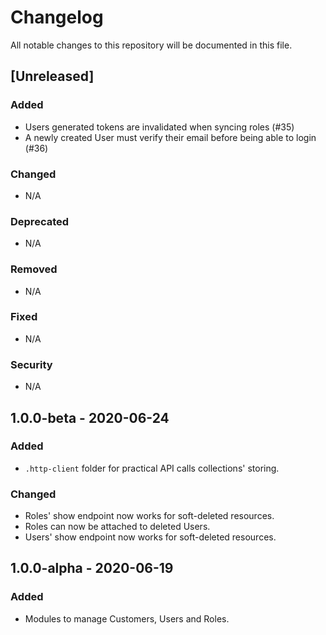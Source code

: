 # Changelog

All notable changes to this repository will be documented in this file.

## [Unreleased]

### Added

- Users generated tokens are invalidated when syncing roles (#35)
- A newly created User must verify their email before being able to login (#36)

### Changed

- N/A

### Deprecated

- N/A

### Removed

- N/A

### Fixed

- N/A

### Security

- N/A

## 1.0.0-beta - 2020-06-24

### Added

- `.http-client` folder for practical API calls collections' storing.

### Changed

- Roles' show endpoint now works for soft-deleted resources.
- Roles can now be attached to deleted Users.
- Users' show endpoint now works for soft-deleted resources.

## 1.0.0-alpha - 2020-06-19

### Added

- Modules to manage Customers, Users and Roles.
